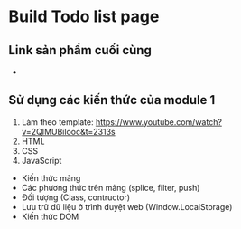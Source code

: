 # Build Todo list page
## Link sản phẩm cuối cùng
+ 
## Sử dụng các kiến thức của module 1
1. Làm theo template: https://www.youtube.com/watch?v=2QIMUBilooc&t=2313s
2. HTML
3. CSS
4. JavaScript
+ Kiến thức mảng
+ Các phương thức trên mảng (splice, filter, push)
+ Đối tượng (Class, contructor)
+ Lưu trữ dữ liệu ở trình duyệt web (Window.LocalStorage)
+ Kiến thức DOM
